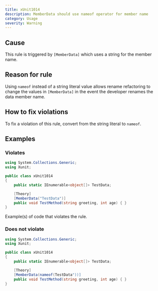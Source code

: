 ```yaml
---
title: xUnit1014
description: MemberData should use nameof operator for member name
category: Usage
severity: Warning
---
```


## Cause

This rule is triggered by `[MemberData]` which uses a string for the member name.

## Reason for rule

Using `nameof` instead of a string literal value allows rename refactoring to change the values in `[MemberData]` in the event the developer renames the data member name.

## How to fix violations

To fix a violation of this rule, convert from the string literal to `nameof`.

## Examples

### Violates

```csharp
using System.Collections.Generic;
using Xunit;

public class xUnit1014
{
    public static IEnumerable<object[]> TestData;

    [Theory]
    [MemberData("TestData")]
    public void TestMethod(string greeting, int age) { }
}
```

Example(s) of code that violates the rule.

### Does not violate

```csharp
using System.Collections.Generic;
using Xunit;

public class xUnit1014
{
    public static IEnumerable<object[]> TestData;

    [Theory]
    [MemberData(nameof(TestData"))]
    public void TestMethod(string greeting, int age) { }
}
```

